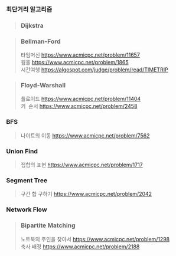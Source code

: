 ### 최단거리 알고리즘
> ### Dijkstra

> ### Bellman-Ford  
> 타임머신
> https://www.acmicpc.net/problem/11657  
> 웜홀
> https://www.acmicpc.net/problem/1865  
> 시간여행
> https://algospot.com/judge/problem/read/TIMETRIP  

> ### Floyd-Warshall 
>	 플로이드
>	 https://www.acmicpc.net/problem/11404  
>	 키  순서
>	 https://www.acmicpc.net/problem/2458  

### BFS
>	 나이트의 이동
>	 https://www.acmicpc.net/problem/7562  

### Union Find
>	 집합의 표현
>	 https://www.acmicpc.net/problem/1717  

### Segment Tree
>	 구간 합 구하기
>	 https://www.acmicpc.net/problem/2042  

### Network Flow
> ### Bipartite Matching
> 노트북의 주인을 찾아서
> https://www.acmicpc.net/problem/1298  
> 축사 배정
> https://www.acmicpc.net/problem/2188
